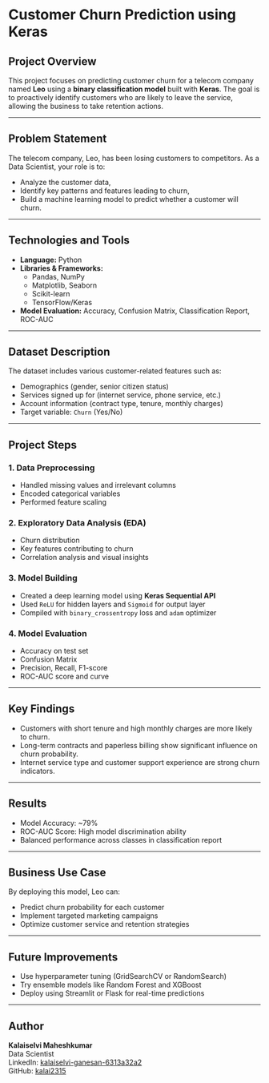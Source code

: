 # Customer Churn Prediction using Keras

## Project Overview

This project focuses on predicting customer churn for a telecom company named **Leo** using a **binary classification model** built with **Keras**. The goal is to proactively identify customers who are likely to leave the service, allowing the business to take retention actions.

---

## Problem Statement

The telecom company, Leo, has been losing customers to competitors. As a Data Scientist, your role is to:
- Analyze the customer data,
- Identify key patterns and features leading to churn,
- Build a machine learning model to predict whether a customer will churn.

---

## Technologies and Tools

- **Language:** Python  
- **Libraries & Frameworks:**  
  - Pandas, NumPy  
  - Matplotlib, Seaborn  
  - Scikit-learn  
  - TensorFlow/Keras  
- **Model Evaluation:** Accuracy, Confusion Matrix, Classification Report, ROC-AUC

---

## Dataset Description

The dataset includes various customer-related features such as:
- Demographics (gender, senior citizen status)
- Services signed up for (internet service, phone service, etc.)
- Account information (contract type, tenure, monthly charges)
- Target variable: `Churn` (Yes/No)

---

## Project Steps

### 1. Data Preprocessing
- Handled missing values and irrelevant columns
- Encoded categorical variables
- Performed feature scaling

### 2. Exploratory Data Analysis (EDA)
- Churn distribution
- Key features contributing to churn
- Correlation analysis and visual insights

### 3. Model Building
- Created a deep learning model using **Keras Sequential API**
- Used `ReLU` for hidden layers and `Sigmoid` for output layer
- Compiled with `binary_crossentropy` loss and `adam` optimizer

### 4. Model Evaluation
- Accuracy on test set
- Confusion Matrix
- Precision, Recall, F1-score
- ROC-AUC score and curve

---

## Key Findings

- Customers with short tenure and high monthly charges are more likely to churn.
- Long-term contracts and paperless billing show significant influence on churn probability.
- Internet service type and customer support experience are strong churn indicators.

---

## Results

- Model Accuracy: ~79%
- ROC-AUC Score: High model discrimination ability
- Balanced performance across classes in classification report

---

## Business Use Case

By deploying this model, Leo can:
- Predict churn probability for each customer
- Implement targeted marketing campaigns
- Optimize customer service and retention strategies

---

## Future Improvements

- Use hyperparameter tuning (GridSearchCV or RandomSearch)
- Try ensemble models like Random Forest and XGBoost
- Deploy using Streamlit or Flask for real-time predictions

---

## Author

**Kalaiselvi Maheshkumar**  
Data Scientist  
LinkedIn: [kalaiselvi-ganesan-6313a32a2](https://linkedin.com/in/kalaiselvi-ganesan-6313a32a2)  
GitHub: [kalai2315](https://github.com/kalai2315)

